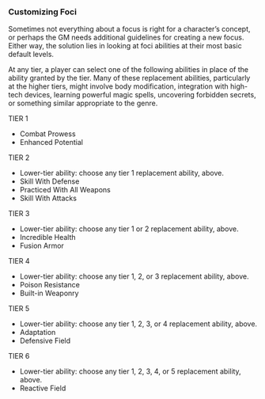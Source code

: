 ### Customizing Foci

<!-- P, ID: 062762 -->

Sometimes not everything about a focus is right for a character’s concept, or perhaps the GM needs additional guidelines for creating a new focus. Either way, the solution lies in looking at foci abilities at their most basic default levels.

<!-- P, ID: 062763 -->

At any tier, a player can select one of the following abilities in place of the ability granted by the tier. Many of these replacement abilities, particularly at the higher tiers, might involve body modification, integration with high-tech devices, learning powerful magic spells, uncovering forbidden secrets, or something similar appropriate to the genre.

<!-- P, ID: 062764 -->

TIER 1

<!-- L, ID: 062765 -->

- Combat Prowess
- Enhanced Potential

<!-- /L -->

<!-- P, ID: 062770 -->

TIER 2

<!-- L, ID: 062771 -->

- Lower-tier ability: choose any tier 1 replacement ability, above.
- Skill With Defense
- Practiced With All Weapons
- Skill With Attacks

<!-- /L -->

<!-- P, ID: 062780 -->

TIER 3

<!-- L, ID: 062781 -->

- Lower-tier ability: choose any tier 1 or 2 replacement ability, above.
- Incredible Health
- Fusion Armor

<!-- /L -->

<!-- P, ID: 062788 -->

TIER 4

<!-- L, ID: 062789 -->

- Lower-tier ability: choose any tier 1, 2, or 3 replacement ability, above.
- Poison Resistance
- Built-in Weaponry

<!-- /L -->

<!-- P, ID: 062796 -->

TIER 5

<!-- L, ID: 062797 -->

- Lower-tier ability: choose any tier 1, 2, 3, or 4 replacement ability, above.
- Adaptation
- Defensive Field

<!-- /L -->

<!-- P, ID: 062804 -->

TIER 6

<!-- L, ID: 062805 -->

- Lower-tier ability: choose any tier 1, 2, 3, 4, or 5 replacement ability, above.
- Reactive Field

<!-- /L -->

